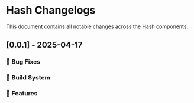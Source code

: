 # Hash Changelogs

This document contains all notable changes across the Hash components.

## [0.0.1] - 2025-04-17

### 🐛 Bug Fixes

### 🔨 Build System

### 🚀 Features


<!-- © Hash 2025. All rights reserved. -->
